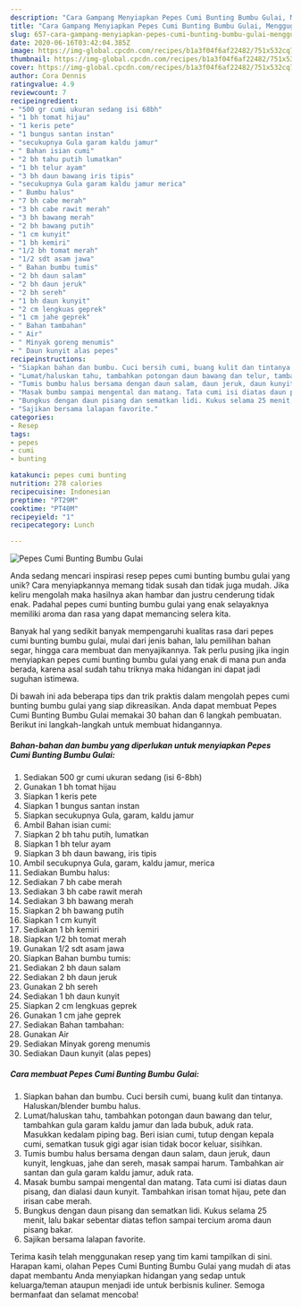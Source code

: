```yaml
---
description: "Cara Gampang Menyiapkan Pepes Cumi Bunting Bumbu Gulai, Menggugah Selera"
title: "Cara Gampang Menyiapkan Pepes Cumi Bunting Bumbu Gulai, Menggugah Selera"
slug: 657-cara-gampang-menyiapkan-pepes-cumi-bunting-bumbu-gulai-menggugah-selera
date: 2020-06-16T03:42:04.385Z
image: https://img-global.cpcdn.com/recipes/b1a3f04f6af22482/751x532cq70/pepes-cumi-bunting-bumbu-gulai-foto-resep-utama.jpg
thumbnail: https://img-global.cpcdn.com/recipes/b1a3f04f6af22482/751x532cq70/pepes-cumi-bunting-bumbu-gulai-foto-resep-utama.jpg
cover: https://img-global.cpcdn.com/recipes/b1a3f04f6af22482/751x532cq70/pepes-cumi-bunting-bumbu-gulai-foto-resep-utama.jpg
author: Cora Dennis
ratingvalue: 4.9
reviewcount: 7
recipeingredient:
- "500 gr cumi ukuran sedang isi 68bh"
- "1 bh tomat hijau"
- "1 keris pete"
- "1 bungus santan instan"
- "secukupnya Gula garam kaldu jamur"
- " Bahan isian cumi"
- "2 bh tahu putih lumatkan"
- "1 bh telur ayam"
- "3 bh daun bawang iris tipis"
- "secukupnya Gula garam kaldu jamur merica"
- " Bumbu halus"
- "7 bh cabe merah"
- "3 bh cabe rawit merah"
- "3 bh bawang merah"
- "2 bh bawang putih"
- "1 cm kunyit"
- "1 bh kemiri"
- "1/2 bh tomat merah"
- "1/2 sdt asam jawa"
- " Bahan bumbu tumis"
- "2 bh daun salam"
- "2 bh daun jeruk"
- "2 bh sereh"
- "1 bh daun kunyit"
- "2 cm lengkuas geprek"
- "1 cm jahe geprek"
- " Bahan tambahan"
- " Air"
- " Minyak goreng menumis"
- " Daun kunyit alas pepes"
recipeinstructions:
- "Siapkan bahan dan bumbu. Cuci bersih cumi, buang kulit dan tintanya. Haluskan/blender bumbu halus."
- "Lumat/haluskan tahu, tambahkan potongan daun bawang dan telur, tambahkan gula garam kaldu jamur dan lada bubuk, aduk rata. Masukkan kedalam piping bag. Beri isian cumi, tutup dengan kepala cumi, sematkan tusuk gigi agar isian tidak bocor keluar, sisihkan."
- "Tumis bumbu halus bersama dengan daun salam, daun jeruk, daun kunyit, lengkuas, jahe dan sereh, masak sampai harum. Tambahkan air santan dan gula garam kaldu jamur, aduk rata."
- "Masak bumbu sampai mengental dan matang. Tata cumi isi diatas daun pisang, dan dialasi daun kunyit. Tambahkan irisan tomat hijau, pete dan irisan cabe merah."
- "Bungkus dengan daun pisang dan sematkan lidi. Kukus selama 25 menit, lalu bakar sebentar diatas teflon sampai tercium aroma daun pisang bakar."
- "Sajikan bersama lalapan favorite."
categories:
- Resep
tags:
- pepes
- cumi
- bunting

katakunci: pepes cumi bunting 
nutrition: 278 calories
recipecuisine: Indonesian
preptime: "PT29M"
cooktime: "PT40M"
recipeyield: "1"
recipecategory: Lunch

---
```



![Pepes Cumi Bunting Bumbu Gulai](https://img-global.cpcdn.com/recipes/b1a3f04f6af22482/751x532cq70/pepes-cumi-bunting-bumbu-gulai-foto-resep-utama.jpg)

Anda sedang mencari inspirasi resep pepes cumi bunting bumbu gulai yang unik? Cara menyiapkannya memang tidak susah dan tidak juga mudah. Jika keliru mengolah maka hasilnya akan hambar dan justru cenderung tidak enak. Padahal pepes cumi bunting bumbu gulai yang enak selayaknya memiliki aroma dan rasa yang dapat memancing selera kita.

Banyak hal yang sedikit banyak mempengaruhi kualitas rasa dari pepes cumi bunting bumbu gulai, mulai dari jenis bahan, lalu pemilihan bahan segar, hingga cara membuat dan menyajikannya. Tak perlu pusing jika ingin menyiapkan pepes cumi bunting bumbu gulai yang enak di mana pun anda berada, karena asal sudah tahu triknya maka hidangan ini dapat jadi suguhan istimewa.




Di bawah ini ada beberapa tips dan trik praktis dalam mengolah pepes cumi bunting bumbu gulai yang siap dikreasikan. Anda dapat membuat Pepes Cumi Bunting Bumbu Gulai memakai 30 bahan dan 6 langkah pembuatan. Berikut ini langkah-langkah untuk membuat hidangannya.

<!--inarticleads1-->

##### Bahan-bahan dan bumbu yang diperlukan untuk menyiapkan Pepes Cumi Bunting Bumbu Gulai:

1. Sediakan 500 gr cumi ukuran sedang (isi 6-8bh)
1. Gunakan 1 bh tomat hijau
1. Siapkan 1 keris pete
1. Siapkan 1 bungus santan instan
1. Siapkan secukupnya Gula, garam, kaldu jamur
1. Ambil  Bahan isian cumi:
1. Siapkan 2 bh tahu putih, lumatkan
1. Siapkan 1 bh telur ayam
1. Siapkan 3 bh daun bawang, iris tipis
1. Ambil secukupnya Gula, garam, kaldu jamur, merica
1. Sediakan  Bumbu halus:
1. Sediakan 7 bh cabe merah
1. Sediakan 3 bh cabe rawit merah
1. Sediakan 3 bh bawang merah
1. Siapkan 2 bh bawang putih
1. Siapkan 1 cm kunyit
1. Sediakan 1 bh kemiri
1. Siapkan 1/2 bh tomat merah
1. Gunakan 1/2 sdt asam jawa
1. Siapkan  Bahan bumbu tumis:
1. Sediakan 2 bh daun salam
1. Sediakan 2 bh daun jeruk
1. Gunakan 2 bh sereh
1. Sediakan 1 bh daun kunyit
1. Siapkan 2 cm lengkuas geprek
1. Gunakan 1 cm jahe geprek
1. Sediakan  Bahan tambahan:
1. Gunakan  Air
1. Sediakan  Minyak goreng menumis
1. Sediakan  Daun kunyit (alas pepes)




<!--inarticleads2-->

##### Cara membuat Pepes Cumi Bunting Bumbu Gulai:

1. Siapkan bahan dan bumbu. Cuci bersih cumi, buang kulit dan tintanya. Haluskan/blender bumbu halus.
1. Lumat/haluskan tahu, tambahkan potongan daun bawang dan telur, tambahkan gula garam kaldu jamur dan lada bubuk, aduk rata. Masukkan kedalam piping bag. Beri isian cumi, tutup dengan kepala cumi, sematkan tusuk gigi agar isian tidak bocor keluar, sisihkan.
1. Tumis bumbu halus bersama dengan daun salam, daun jeruk, daun kunyit, lengkuas, jahe dan sereh, masak sampai harum. Tambahkan air santan dan gula garam kaldu jamur, aduk rata.
1. Masak bumbu sampai mengental dan matang. Tata cumi isi diatas daun pisang, dan dialasi daun kunyit. Tambahkan irisan tomat hijau, pete dan irisan cabe merah.
1. Bungkus dengan daun pisang dan sematkan lidi. Kukus selama 25 menit, lalu bakar sebentar diatas teflon sampai tercium aroma daun pisang bakar.
1. Sajikan bersama lalapan favorite.




Terima kasih telah menggunakan resep yang tim kami tampilkan di sini. Harapan kami, olahan Pepes Cumi Bunting Bumbu Gulai yang mudah di atas dapat membantu Anda menyiapkan hidangan yang sedap untuk keluarga/teman ataupun menjadi ide untuk berbisnis kuliner. Semoga bermanfaat dan selamat mencoba!
